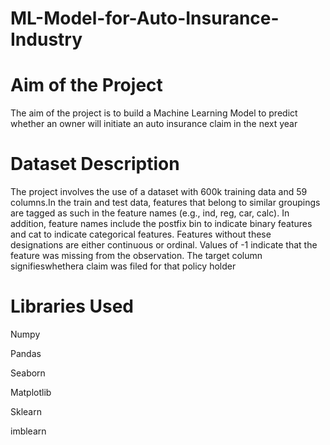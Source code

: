 # ML-Model-for-Auto-Insurance-Industry

# Aim of the Project
The  aim  of  the  project  is  to build  a  Machine  Learning Model to predict whether an owner will initiate an auto insurance claim in the next year

# Dataset Description
The  project  involves  the use  of  a  dataset  with  600k  training  data  and  59 columns.In  the train and test data, features that belong to similar groupings are tagged as such in the feature names  (e.g.,  ind,  reg,  car,  calc).  In  addition,  feature  names  include  the  postfix  bin  to indicate binary  features  and  cat  to  indicate  categorical  features.  Features  without  these  designations are  either  continuous  or  ordinal.  Values  of -1  indicate  that  the  feature  was  missing  from  the observation. The target column signifieswhethera claim was filed for that policy holder

# Libraries Used

Numpy

Pandas

Seaborn

Matplotlib

Sklearn

imblearn

